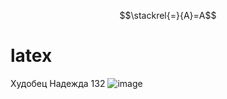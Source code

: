 $$\stackrel{=}{А}=А$$

# latex
Худобец Надежда 132
![image](https://user-images.githubusercontent.com/114457214/200458238-0d6fb0b2-7a8f-4d64-b2af-f57e041bb08a.png)

